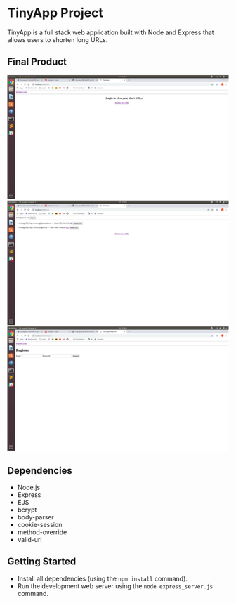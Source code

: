 # TinyApp Project

TinyApp is a full stack web application built with Node and Express that allows users to shorten long URLs.

## Final Product
!["Screenshot of URLs page when not logged in"](https://github.com/michaelsnow3/tiny-app/blob/master/docs/Screenshot%20from%202019-01-18%2012-54-08.png?raw=true)
!["Screenshot of URLs page when logged in"](https://github.com/michaelsnow3/tiny-app/blob/master/docs/Screenshot%20from%202019-01-18%2012-54-35.png?raw=true)
!["Screenshot of register page"](https://github.com/michaelsnow3/tiny-app/blob/master/docs/Screenshot%20from%202019-01-18%2012-54-44.png?raw=true)


## Dependencies

- Node.js
- Express
- EJS
- bcrypt
- body-parser
- cookie-session
- method-override
- valid-url

## Getting Started
- Install all dependencies (using the `npm install` command).
- Run the development web server using the `node express_server.js` command.